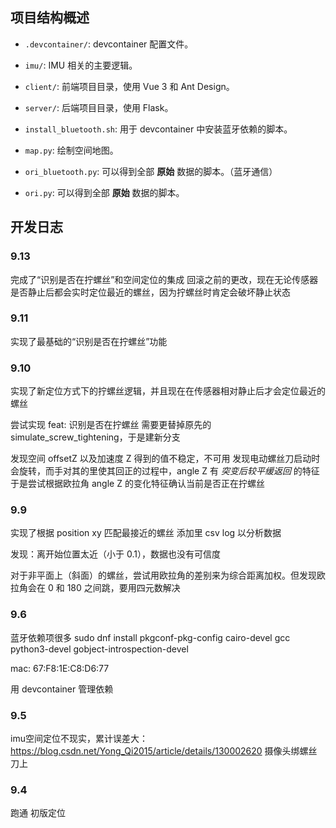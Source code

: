 ## 项目结构概述

- `.devcontainer/`: devcontainer 配置文件。

- `imu/`: IMU 相关的主要逻辑。

- `client/`: 前端项目目录，使用 Vue 3 和 Ant Design。

- `server/`: 后端项目目录，使用 Flask。

- `install_bluetooth.sh`: 用于 devcontainer 中安装蓝牙依赖的脚本。

- `map.py`: 绘制空间地图。

- `ori_bluetooth.py`: 可以得到全部 **原始** 数据的脚本。（蓝牙通信）

- `ori.py`: 可以得到全部 **原始** 数据的脚本。

## 开发日志

### 9.13
完成了“识别是否在拧螺丝”和空间定位的集成
回滚之前的更改，现在无论传感器是否静止后都会实时定位最近的螺丝，因为拧螺丝时肯定会破坏静止状态

### 9.11
实现了最基础的“识别是否在拧螺丝”功能

### 9.10
实现了新定位方式下的拧螺丝逻辑，并且现在在传感器相对静止后才会定位最近的螺丝

尝试实现 feat: 识别是否在拧螺丝
需要更替掉原先的 simulate_screw_tightening，于是建新分支

发现空间 offsetZ 以及加速度 Z 得到的值不稳定，不可用
发现电动螺丝刀启动时会旋转，而手对其的里使其回正的过程中，angle Z 有 *突变后较平缓返回* 的特征
于是尝试根据欧拉角 angle Z 的变化特征确认当前是否正在拧螺丝

### 9.9
实现了根据 position xy 匹配最接近的螺丝
添加里 csv log 以分析数据

发现：离开始位置太近（小于 0.1），数据也没有可信度

对于非平面上（斜面）的螺丝，尝试用欧拉角的差别来为综合距离加权。但发现欧拉角会在 0 和 180 之间跳，要用四元数解决

### 9.6
蓝牙依赖项很多
sudo dnf install pkgconf-pkg-config cairo-devel gcc python3-devel gobject-introspection-devel

mac: 67:F8:1E:C8:D6:77

用 devcontainer 管理依赖

### 9.5
imu空间定位不现实，累计误差大：
https://blog.csdn.net/Yong_Qi2015/article/details/130002620
摄像头绑螺丝刀上

### 9.4
跑通
初版定位
